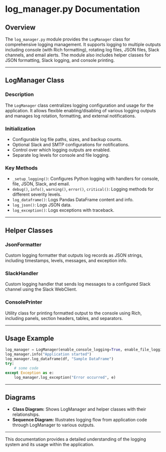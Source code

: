 # log_manager.py Documentation

## Overview
The `log_manager.py` module provides the `LogManager` class for comprehensive logging management. It supports logging to multiple outputs including console (with Rich formatting), rotating log files, JSON files, Slack channels, and email alerts. The module also includes helper classes for JSON formatting, Slack logging, and console printing.

---

## LogManager Class

### Description
The `LogManager` class centralizes logging configuration and usage for the application. It allows flexible enabling/disabling of various logging outputs and manages log rotation, formatting, and external notifications.

### Initialization
- Configurable log file paths, sizes, and backup counts.
- Optional Slack and SMTP configurations for notifications.
- Control over which logging outputs are enabled.
- Separate log levels for console and file logging.

### Key Methods
- `_setup_logging()`: Configures Python logging with handlers for console, file, JSON, Slack, and email.
- `debug()`, `info()`, `warning()`, `error()`, `critical()`: Logging methods for different severity levels.
- `log_dataframe()`: Logs Pandas DataFrame content and info.
- `log_json()`: Logs JSON data.
- `log_exception()`: Logs exceptions with traceback.

---

## Helper Classes

### JsonFormatter
Custom logging formatter that outputs log records as JSON strings, including timestamps, levels, messages, and exception info.

### SlackHandler
Custom logging handler that sends log messages to a configured Slack channel using the Slack WebClient.

### ConsolePrinter
Utility class for printing formatted output to the console using Rich, including panels, section headers, tables, and separators.

---

## Usage Example

```python
log_manager = LogManager(enable_console_logging=True, enable_file_logging=True)
log_manager.info("Application started")
log_manager.log_dataframe(df, "Sample DataFrame")
try:
    # some code
except Exception as e:
    log_manager.log_exception("Error occurred", e)
```

---

## Diagrams

- **Class Diagram:** Shows LogManager and helper classes with their relationships.
- **Sequence Diagram:** Illustrates logging flow from application code through LogManager to various outputs.

---

This documentation provides a detailed understanding of the logging system and its usage within the application.

